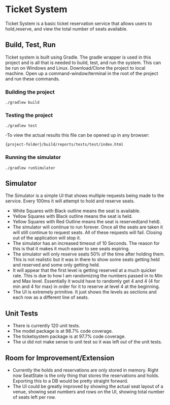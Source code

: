 # Ticket System

Ticket System is a basic ticket reservation service that allows users to hold,reserve, and view the total number of seats available.

## Build, Test, Run

Ticket system is built using Gradle. The gradle wrapper is used in this project and is all that is needed to build, test, and run the system. This can be run on Windows and Linux. Download/Clone the project to local machine. Open up a command-window/terminal in the root of the project and run these commands.


### Building the project
````
./gradlew build
````

### Testing the project
````
./gradlew test
````

-To view the actual results this file can be opened up in any browser:

````
{project-folder}/build/reports/tests/test/index.html
````

### Running the simulator
````
./gradlew runSimulator
````


## Simulator

The Simulator is a simple UI that shows multiple requests being made to the service. Every 100ms it will attempt to hold and reserve seats. 

- White Squares with Black outline means the seat is available.
- Yellow Squares with Black outline means the seat is held.
- Yellow Squares with Red Outline means the seat is reserved(and held).
- The simulator will continue to run forever. Once all the seats are taken it will still continue to request seats. All of these requests will fail. Closing out of the application will stop it.
- The simulator has an increased timeout of 10 Seconds. The reason for this is that it makes it much easier to see seats expiring.
- The simulator will only reserve seats 50% of the time after holding them. This is not realistic but it was in there to show some seats getting held and reserved and some only getting held.
- It will appear that the first level is getting reserved at a much quicker rate. This is due to how I am randomizing the numbers passed in to Min and Max level. Essentially it would have to randomly get 4 and 4 (4 for min and 4 for max) in order for it to reserve at level 4 at the beginning.
- The UI is extremely primitive. It just shows the levels as sections and each row as a different line of seats.

## Unit Tests

- There is currently 120 unit tests.
- The model package is at 98.7% code coverage.
- The ticketsystem package is at 97.7% code coverage.
- The ui did not make sense to unit test so it was left out of the unit tests.


## Room for Improvement/Extension

- Currently the holds and reservations are only stored in memory. Right now SeatState is the only thing that stores the reservations and holds. Exporting this to a DB would be pretty straight forward. 
- The UI could be greatly improved by showing the actual seat layout of a venue, showing seat numbers and rows on the UI, showing total number of seats left per row.

